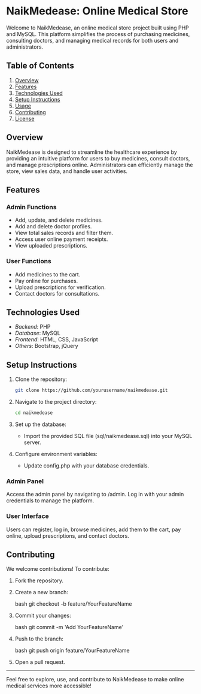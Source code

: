 # NaikMedease: Online Medical Store

Welcome to NaikMedease, an online medical store project built using PHP and MySQL. This platform simplifies the process of purchasing medicines, consulting doctors, and managing medical records for both users and administrators.

## Table of Contents

1. [Overview](#overview)
2. [Features](#features)
3. [Technologies Used](#technologies-used)
4. [Setup Instructions](#setup-instructions)
5. [Usage](#usage)
6. [Contributing](#contributing)
7. [License](#license)

## Overview

NaikMedease is designed to streamline the healthcare experience by providing an intuitive platform for users to buy medicines, consult doctors, and manage prescriptions online. Administrators can efficiently manage the store, view sales data, and handle user activities.

## Features

### Admin Functions
- Add, update, and delete medicines.
- Add and delete doctor profiles.
- View total sales records and filter them.
- Access user online payment receipts.
- View uploaded prescriptions.

### User Functions
- Add medicines to the cart.
- Pay online for purchases.
- Upload prescriptions for verification.
- Contact doctors for consultations.

## Technologies Used

- *Backend*: PHP
- *Database*: MySQL
- *Frontend*: HTML, CSS, JavaScript
- *Others*: Bootstrap, jQuery

## Setup Instructions

1. Clone the repository:

   ```bash
   git clone https://github.com/yourusername/naikmedease.git
   ```

2. Navigate to the project directory:

   ```bash
   cd naikmedease
   ```

3. Set up the database:
   - Import the provided SQL file (sql/naikmedease.sql) into your MySQL server.

4. Configure environment variables:
   - Update config.php with your database credentials.

### Admin Panel
Access the admin panel by navigating to /admin. Log in with your admin credentials to manage the platform.

### User Interface
Users can register, log in, browse medicines, add them to the cart, pay online, upload prescriptions, and contact doctors.

## Contributing

We welcome contributions! To contribute:

1. Fork the repository.
2. Create a new branch:

   bash
   git checkout -b feature/YourFeatureName
   

3. Commit your changes:

   bash
   git commit -m 'Add YourFeatureName'
   

4. Push to the branch:

   bash
   git push origin feature/YourFeatureName
   

5. Open a pull request.

---

Feel free to explore, use, and contribute to NaikMedease to make online medical services more accessible!
